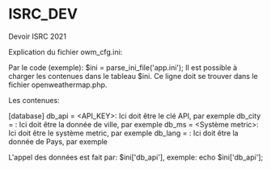 # ISRC_DEV
Devoir ISRC 2021


Explication du fichier owm_cfg.ini:

Par le code (exemple):
$ini = parse_ini_file('app.ini');
Il est possible à charger les contenues dans le tableau $ini. Ce ligne doit se trouver dans le fichier openweathermap.php.

Les contenues:

[database]
db_api = <API_KEY>: Ici doit être le clé API, par exemple <e9d68e84b76416f0610fe123a1d61123>
db_city = <Ville>: Ici doit être la donnée de ville, par exemple <Berlin>
db_ms = <Système metric>: Ici doit être le système metric, par exemple <Metric> 
db_lang = <Pays>: Ici doit être la donnée de Pays, par exemple <Allemagne>

L'appel des données est fait par:
$ini['db_api'], exemple: echo $ini['db_api'];